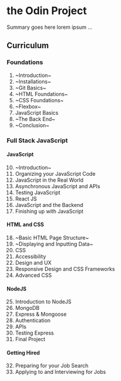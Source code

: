 # the Odin Project

Summary goes here lorem ipsum ...

## Curriculum

### Foundations

1. ~Introduction~
2. ~Installations~
3. ~Git Basics~
4. ~HTML Foundations~
5. ~CSS Foundations~
6. ~Flexbox~
7. JavaScript Basics
8. ~The Back End~
9. ~Conclusion~

### Full Stack JavaScript

#### JavaScript

10. ~Introduction~
11. Organizing your JavaScript Code
12. JavaScript in the Real World
13. Asynchronous JavaScript and APIs
14. Testing JavaScript
15. React JS
16. JavaScript and the Backend
17. Finishing up with JavaScript

#### HTML and CSS

18. ~Basic HTML Page Structure~
19. ~Displaying and Inputting Data~
20. CSS
21. Accessibility
22. Design and UX
23. Responsive Design and CSS Frameworks
24. Advanced CSS

#### NodeJS

25. Introduction to NodeJS
26. MongoDB
27. Express & Mongoose
28. Authentication
29. APIs
30. Testing Express
31. Final Project

#### Getting Hired

32. Preparing for your Job Search
33. Applying to and Interviewing for Jobs
